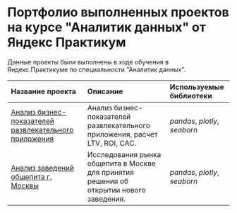 # Портфолио выполненных проектов на курсе "Аналитик данных" от Яндекс Практикум

Данные проекты были выполнены в ходе обучения в Яндекс.Практикуме по специальности "Аналитик данных".

| Название проекта | Описание | Используемые библиотеки | 
| :---------------------- | :---------------------- | :---------------------- |
| [Анализ бизнес-показателей развлекательного приложения](unit_economy)| Анализ бизнес-показателей развлекательного приложения, расчет LTV, ROI, CAC.| *pandas*, *plotly*, *seaborn* |
[Анализ заведений общепита г. Москвы](moscow_restaurant_geo_analysis)| Исследования рынка общепита в Москве для принятия решения об открытии нового заведения.| *pandas*, *plotly*, *seaborn* |